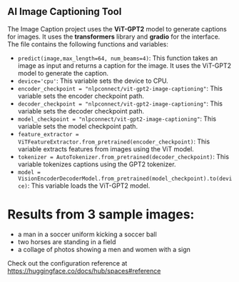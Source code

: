 ## AI Image Captioning Tool

The Image Caption project uses the **ViT-GPT2** model to generate captions for images. It uses the **transformers** library and **gradio** for the interface. The file contains the following functions and variables:
- `predict(image,max_length=64, num_beams=4)`: This function takes an image as input and returns a caption for the image. It uses the ViT-GPT2 model to generate the caption.
- `device='cpu'`: This variable sets the device to CPU.
- `encoder_checkpoint = "nlpconnect/vit-gpt2-image-captioning"`: This variable sets the encoder checkpoint path.
- `decoder_checkpoint = "nlpconnect/vit-gpt2-image-captioning"`: This variable sets the decoder checkpoint path.
- `model_checkpoint = "nlpconnect/vit-gpt2-image-captioning"`: This variable sets the model checkpoint path.
- `feature_extractor = ViTFeatureExtractor.from_pretrained(encoder_checkpoint)`: This variable extracts features from images using the ViT model.
- `tokenizer = AutoTokenizer.from_pretrained(decoder_checkpoint)`: This variable tokenizes captions using the GPT2 tokenizer.
- `model = VisionEncoderDecoderModel.from_pretrained(model_checkpoint).to(device)`: This variable loads the ViT-GPT2 model.

 
 # Results from 3 sample images: 
- a man in a soccer uniform kicking a soccer ball 
- two horses are standing in a field
- a collage of photos showing a men and women with a sign 

Check out the configuration reference at https://huggingface.co/docs/hub/spaces#reference
